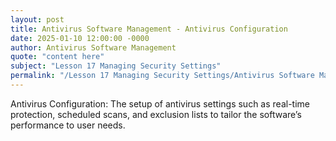 ```yaml
---
layout: post
title: Antivirus Software Management - Antivirus Configuration
date: 2025-01-10 12:00:00 -0000
author: Antivirus Software Management
quote: "content here"
subject: "Lesson 17 Managing Security Settings"
permalink: "/Lesson 17 Managing Security Settings/Antivirus Software Management/Antivirus Software Management - Antivirus Configuration"
---
```


Antivirus Configuration: The setup of antivirus settings such as real-time protection, scheduled scans, and exclusion lists to tailor the software’s performance to user needs.
